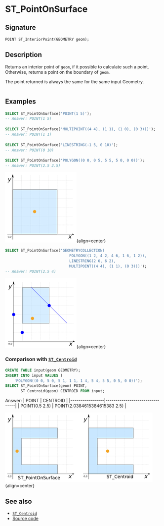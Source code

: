 # ST_PointOnSurface

## Signature

```sql
POINT ST_InteriorPoint(GEOMETRY geom);
```

## Description

Returns an interior point of `geom`, if it possible to calculate such a point.
Otherwise, returns a point on the boundary of `geom`.

The point returned is always the same for the same input Geometry.

```{include} sfs-1-2-1.md
```

## Examples

```sql
SELECT ST_PointOnSurface('POINT(1 5)');
-- Answer: POINT(1 5)

SELECT ST_PointOnSurface('MULTIPOINT((4 4), (1 1), (1 0), (0 3)))');
-- Answer: POINT(1 1)

SELECT ST_PointOnSurface('LINESTRING(-1 5, 0 10)');
-- Answer: POINT(0 10)

SELECT ST_PointOnSurface('POLYGON((0 0, 0 5, 5 5, 5 0, 0 0))');
-- Answer: POINT(2.5 2.5)
```

![](./ST_PointOnSurface_1.png){align=center}

```sql
SELECT ST_PointOnSurface('GEOMETRYCOLLECTION(
                             POLYGON((1 2, 4 2, 4 6, 1 6, 1 2)),
                             LINESTRING(2 6, 6 2),
                             MULTIPOINT((4 4), (1 1), (0 3)))');
-- Answer: POINT(2.5 4)
```

![](./ST_PointOnSurface_2.png){align=center}

### Comparison with [`ST_Centroid`](../ST_Centroid)

```sql
CREATE TABLE input(geom GEOMETRY);
INSERT INTO input VALUES (
    'POLYGON((0 0, 5 0, 5 1, 1 1, 1 4, 5 4, 5 5, 0 5, 0 0))');
SELECT ST_PointOnSurface(geom) POINT,
       ST_Centroid(geom) CENTROID FROM input;
```

Answer:
|      POINT      |            CENTROID            |
|-----------------|--------------------------------|
| POINT(0.5 2.5)  | POINT(2.0384615384615383 2.5)  |

![](./ST_PointOnSurface.png){align=center}

## See also

* [`ST_Centroid`](../ST_Centroid)
* <a href="https://github.com/orbisgis/h2gis/blob/master/h2gis-functions/src/main/java/org/h2gis/functions/spatial/properties/ST_PointOnSurface.java" target="_blank">Source code</a>

